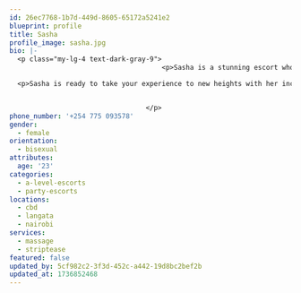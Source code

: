 ```yaml
---
id: 26ec7768-1b7d-449d-8605-65172a5241e2
blueprint: profile
title: Sasha
profile_image: sasha.jpg
bio: |-
  <p class="my-lg-4 text-dark-gray-9">
                                      <p>Sasha is a stunning escort who knows how to turn heads. With her long  hair, piercing green eyes, and a graceful 5ft6 frame, she&rsquo;s a true vision of beauty. Her 34B bust and petite size 8 figure make her a total knockout, but it&rsquo;s her confident and alluring personality that really sets her apart. Ysa has a way of making you feel like you&rsquo;re the only person in the room, offering a perfect blend of sensuality and charm.</p>

  <p>Sasha is ready to take your experience to new heights with her incredible range of services. She&rsquo;s an expert in <a href="https://www.crushescorts.com/categories/bdsm-escorts/" target="_new">BDSM</a>, <a href="https://www.crushescorts.com/categories/fetish-escorts/" target="_new">fetish</a>, and <a href="https://www.crushescorts.com/categories/role-play-escorts/" target="_new">roleplay</a>, bringing your deepest desires to life with a playful yet commanding touch. If you&rsquo;re looking for an intimate connection, her <a href="https://www.crushescorts.com/categories/gfe-escorts/" target="_new">GFE</a> service will have you feeling pampered and adored. Plus, whether you want a wild night out or a relaxing massage, Ysa&rsquo;s <a href="https://www.crushescorts.com/categories/party-escorts/" target="_new">party escort</a> and <a href="https://www.crushescorts.com/categories/tantric-massage-escorts/" target="_new">tantric massage</a> services will make every moment unforgettable.</p>


                                  </p>
phone_number: '+254 775 093578'
gender:
  - female
orientation:
  - bisexual
attributes:
  age: '23'
categories:
  - a-level-escorts
  - party-escorts
locations:
  - cbd
  - langata
  - nairobi
services:
  - massage
  - striptease
featured: false
updated_by: 5cf982c2-3f3d-452c-a442-19d8bc2bef2b
updated_at: 1736852468
---
```

